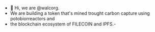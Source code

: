 - 👋 Hi, we are @walcorg.
- We are building a token that's mined trought carbon capture using potobiorreactors and 
- the blockchain ecosystem of FILECOIN and IPFS.- 

<!---
www.walcorg.com
www.facebook.com
www.youtube.com/walcorg
--->
